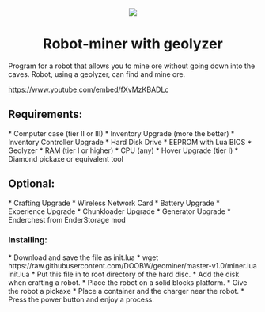 <a name="start">
<center><img src="https://i.imgur.com/lVIijDy.png" />
<h1>Robot-miner with geolyzer</h1>
</center>

Program for a robot that allows you to mine ore without going down into the caves. Robot, using a geolyzer, can find and mine ore.

https://www.youtube.com/embed/fXvMzKBADLc

<h2>Requirements:</h2>
* Computer case (tier II or III)  
* Inventory Upgrade (more the better)  
* Inventory Controller Upgrade  
* Hard Disk Drive  
* EEPROM with Lua BIOS  
* Geolyzer  
* RAM (tier I or higher)  
* CPU (any)  
* Hover Upgrade (tier I)  
* Diamond pickaxe or equivalent tool  

<h2>Optional:</h2>
* Crafting Upgrade  
* Wireless Network Card  
* Battery Upgrade  
* Experience Upgrade  
* Chunkloader Upgrade  
* Generator Upgrade  
* Enderchest from EnderStorage mod  

<h3>Installing:</h3>
* Download and save the file as init.lua  
* wget https://raw.githubusercontent.com/DOOBW/geominer/master-v1.0/miner.lua init.lua  
* Put this file in to root directory of the hard disc.  
* Add the disk when crafting a robot.  
* Place the robot on a solid blocks platform.  
* Give the robot a pickaxe  
* Place a container and the charger near the robot.  
* Press the power button and enjoy a process.  
